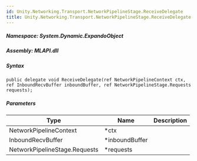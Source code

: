 ```yaml
---  
id: Unity.Networking.Transport.NetworkPipelineStage.ReceiveDelegate  
title: Unity.Networking.Transport.NetworkPipelineStage.ReceiveDelegate  
---
```


<div class="markdown level0 summary">

</div>

<div class="markdown level0 conceptual">

</div>

##### **Namespace**: System.Dynamic.ExpandoObject

##### **Assembly**: MLAPI.dll

##### Syntax

    public delegate void ReceiveDelegate(ref NetworkPipelineContext ctx, ref InboundRecvBuffer inboundBuffer, ref NetworkPipelineStage.Requests requests);

##### Parameters

| Type                          | Name            | Description |
|-------------------------------|-----------------|-------------|
| NetworkPipelineContext        | \*ctx           |             |
| InboundRecvBuffer             | \*inboundBuffer |             |
| NetworkPipelineStage.Requests | \*requests      |             |
